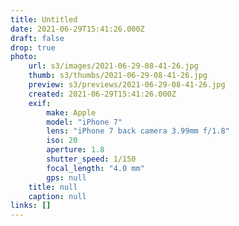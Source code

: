 ```yaml
---
title: Untitled
date: 2021-06-29T15:41:26.000Z
draft: false
drop: true
photo:
    url: s3/images/2021-06-29-08-41-26.jpg
    thumb: s3/thumbs/2021-06-29-08-41-26.jpg
    preview: s3/previews/2021-06-29-08-41-26.jpg
    created: 2021-06-29T15:41:26.000Z
    exif:
        make: Apple
        model: "iPhone 7"
        lens: "iPhone 7 back camera 3.99mm f/1.8"
        iso: 20
        aperture: 1.8
        shutter_speed: 1/150
        focal_length: "4.0 mm"
        gps: null
    title: null
    caption: null
links: []
---
```

